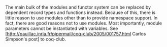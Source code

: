 The main bulk of the modules and functor system can be replaced by dependent record types and functions instead.  Because of this, there is little reason to use modules other than to provide namespace support.  In fact, there are good reasons not to use modules.  Most importantly, module parameters cannot be instantiated with variables.  See [http://pauillac.inria.fr/pipermail/coq-club/2005/001757.html Carlos Simpson's post] to coq-club.
